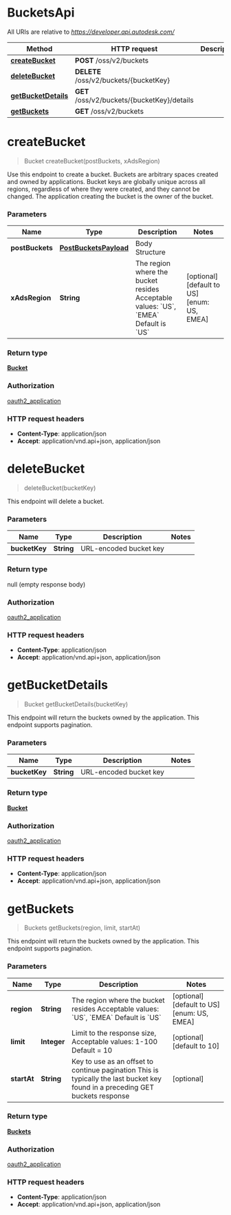 # BucketsApi

All URIs are relative to *https://developer.api.autodesk.com/*

Method | HTTP request | Description
------------- | ------------- | -------------
[**createBucket**](BucketsApi.md#createBucket) | **POST** /oss/v2/buckets | 
[**deleteBucket**](BucketsApi.md#deleteBucket) | **DELETE** /oss/v2/buckets/{bucketKey} | 
[**getBucketDetails**](BucketsApi.md#getBucketDetails) | **GET** /oss/v2/buckets/{bucketKey}/details | 
[**getBuckets**](BucketsApi.md#getBuckets) | **GET** /oss/v2/buckets | 


<a name="createBucket"></a>
# **createBucket**
> Bucket createBucket(postBuckets, xAdsRegion)



Use this endpoint to create a bucket. Buckets are arbitrary spaces created and owned by applications. Bucket keys are globally unique across all regions, regardless of where they were created, and they cannot be changed. The application creating the bucket is the owner of the bucket. 

### Parameters

Name | Type | Description  | Notes
------------- | ------------- | ------------- | -------------
 **postBuckets** | [**PostBucketsPayload**](PostBucketsPayload.md)| Body Structure |
 **xAdsRegion** | **String**| The region where the bucket resides Acceptable values: &#x60;US&#x60;, &#x60;EMEA&#x60; Default is &#x60;US&#x60;  | [optional] [default to US] [enum: US, EMEA]

### Return type

[**Bucket**](Bucket.md)

### Authorization

[oauth2_application](../README.md#authorizing-and-authenticating)

### HTTP request headers

 - **Content-Type**: application/json
 - **Accept**: application/vnd.api+json, application/json

<a name="deleteBucket"></a>
# **deleteBucket**
> deleteBucket(bucketKey)



This endpoint will delete a bucket. 

### Parameters

Name | Type | Description  | Notes
------------- | ------------- | ------------- | -------------
 **bucketKey** | **String**| URL-encoded bucket key |

### Return type

null (empty response body)

### Authorization

[oauth2_application](../README.md#authorizing-and-authenticating)

### HTTP request headers

 - **Content-Type**: application/json
 - **Accept**: application/vnd.api+json, application/json

<a name="getBucketDetails"></a>
# **getBucketDetails**
> Bucket getBucketDetails(bucketKey)



This endpoint will return the buckets owned by the application. This endpoint supports pagination.

### Parameters

Name | Type | Description  | Notes
------------- | ------------- | ------------- | -------------
 **bucketKey** | **String**| URL-encoded bucket key |

### Return type

[**Bucket**](Bucket.md)

### Authorization

[oauth2_application](../README.md#authorizing-and-authenticating)

### HTTP request headers

 - **Content-Type**: application/json
 - **Accept**: application/vnd.api+json, application/json

<a name="getBuckets"></a>
# **getBuckets**
> Buckets getBuckets(region, limit, startAt)



This endpoint will return the buckets owned by the application. This endpoint supports pagination. 

### Parameters

Name | Type | Description  | Notes
------------- | ------------- | ------------- | -------------
 **region** | **String**| The region where the bucket resides Acceptable values: &#x60;US&#x60;, &#x60;EMEA&#x60; Default is &#x60;US&#x60;  | [optional] [default to US] [enum: US, EMEA]
 **limit** | **Integer**| Limit to the response size, Acceptable values: 1-100 Default &#x3D; 10  | [optional] [default to 10]
 **startAt** | **String**| Key to use as an offset to continue pagination This is typically the last bucket key found in a preceding GET buckets response  | [optional]

### Return type

[**Buckets**](Buckets.md)

### Authorization

[oauth2_application](../README.md#authorizing-and-authenticating)

### HTTP request headers

 - **Content-Type**: application/json
 - **Accept**: application/vnd.api+json, application/json


